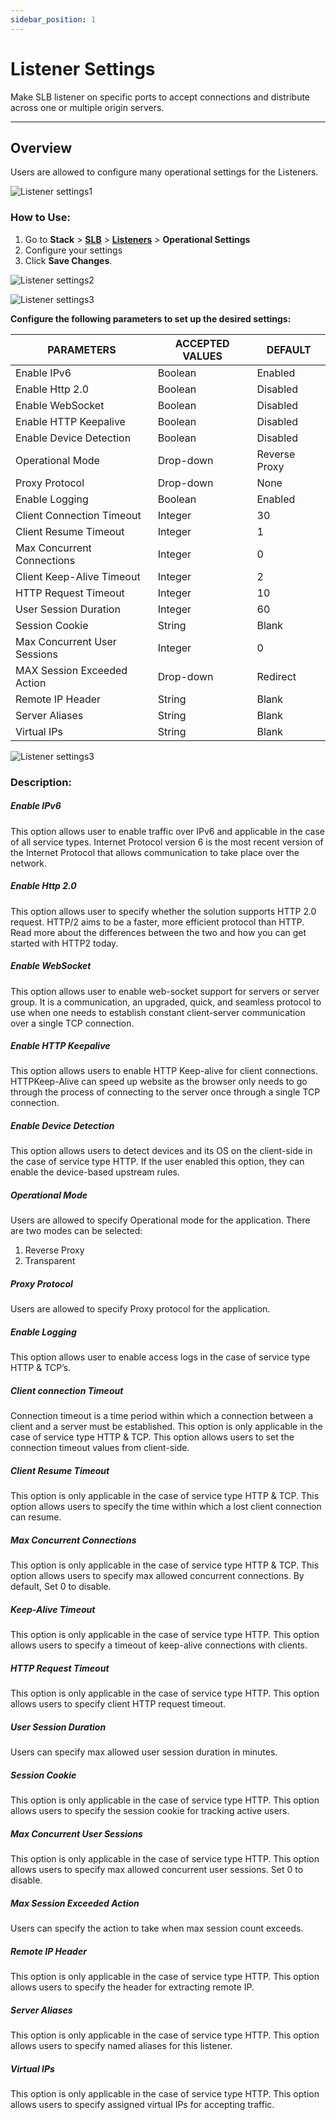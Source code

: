 ```yaml
---
sidebar_position: 1
---
```


# Listener Settings
Make SLB listener on specific ports to accept connections and distribute across one or multiple origin servers.

---

## Overview

Users are allowed to configure many operational settings for the Listeners.

![Listener settings1](/img/adc/v8/docs/listener_settings_1.png)

### How to Use:

1. Go to **Stack** > [**SLB**](/enterprise/adc) > [**Listeners**](./listeners.md) > **Operational Settings**
2. Configure your settings
3. Click **Save Changes**.

![Listener settings2](/img/adc/v8/docs/listeners_settings_2.png)

![Listener settings3](/img/adc/v8/docs/listeners_settings_3.png)

**Configure the following parameters to set up the desired settings:**

| PARAMETERS                   | ACCEPTED VALUES | DEFAULT  |
|------------------------------|-----------------|----------|
| Enable IPv6                  | Boolean         | Enabled  |
| Enable Http 2.0              | Boolean         | Disabled |
| Enable WebSocket             | Boolean         | Disabled |
| Enable HTTP Keepalive        | Boolean         | Disabled |
| Enable Device Detection      | Boolean         | Disabled |
| Operational Mode             | Drop-down       | Reverse Proxy |
| Proxy Protocol               | Drop-down       | None     |
| Enable Logging               | Boolean         | Enabled  |
| Client Connection Timeout    | Integer         | 30       |
| Client Resume Timeout        | Integer         | 1        |
| Max Concurrent Connections   | Integer         | 0        |
| Client Keep-Alive Timeout    | Integer         | 2        |
| HTTP Request Timeout         | Integer         | 10       |
| User Session Duration        | Integer         | 60       |
| Session Cookie               | String          | Blank    |
| Max Concurrent User Sessions | Integer         | 0        |
| MAX Session Exceeded Action  | Drop-down       | Redirect |
| Remote IP Header             | String          | Blank    |
| Server Aliases               | String          | Blank    |
| Virtual IPs                  | String          | Blank    |

![Listener settings3](/img/adc/v8/docs/listeners_settings_4.png)

### Description:

##### **Enable IPv6**

This option allows user to enable traffic over IPv6 and applicable in the case of all service types. Internet Protocol version 6 is the most recent version of the Internet Protocol that allows communication to take place over the network.

##### **Enable Http 2.0**

This option allows user to specify whether the solution supports HTTP 2.0 request. HTTP/2 aims to be a faster, more efficient protocol than HTTP. Read more about the differences between the two and how you can get started with HTTP2 today.

##### **Enable WebSocket**

This option allows user to enable web-socket support for servers or server group. It is a communication, an upgraded, quick, and seamless protocol to use when one needs to establish constant client-server communication over a single TCP connection.

##### **Enable HTTP Keepalive**

This option allows users to enable HTTP Keep-alive for client connections. HTTPKeep-Alive can speed up website as the browser only needs to go through the process of connecting to the server once through a single TCP connection.

##### **Enable Device Detection**

This option allows users to detect devices and its OS on the client-side in the case of service type HTTP. If the user enabled this option, they can enable the device-based upstream rules.

##### **Operational Mode**

Users are allowed to specify Operational mode for the application. There are two modes can be selected:
1. Reverse Proxy 
2. Transparent

##### **Proxy Protocol**

Users are allowed to specify Proxy protocol for the application.

##### **Enable Logging**

This option allows user to enable access logs in the case of service type HTTP & TCP’s.

##### **Client connection Timeout**

Connection timeout is a time period within which a connection between a client and a server must be established. This option is only applicable in the case of service type HTTP & TCP. This option allows users to set the connection timeout values from client-side.

##### **Client Resume Timeout**

This option is only applicable in the case of service type HTTP & TCP. This option allows users to specify the time within which a lost client connection can resume.

##### **Max Concurrent Connections**

This option is only applicable in the case of service type HTTP & TCP. This option allows users to specify max allowed concurrent connections. By default, Set 0 to disable.

##### **Keep-Alive Timeout**

This option is only applicable in the case of service type HTTP. This option allows users to specify a timeout of keep-alive connections with clients.

##### **HTTP Request Timeout**

This option is only applicable in the case of service type HTTP. This option allows users to specify client HTTP request timeout.

##### **User Session Duration**

Users can specify max allowed user session duration in minutes.

##### **Session Cookie**

This option is only applicable in the case of service type HTTP. This option allows users to specify the session cookie for tracking active users.

##### **Max Concurrent User Sessions**

This option is only applicable in the case of service type HTTP. This option allows users to specify max allowed concurrent user sessions. Set 0 to disable.

##### **Max Session Exceeded Action**

Users can specify the action to take when max session count exceeds.

##### **Remote IP Header**

This option is only applicable in the case of service type HTTP. This option allows users to specify the header for extracting remote IP.

##### **Server Aliases**

This option is only applicable in the case of service type HTTP. This option allows users to specify named aliases for this listener.

##### **Virtual IPs**

This option is only applicable in the case of service type HTTP. This option allows users to specify assigned virtual IPs for accepting traffic.